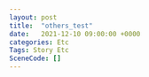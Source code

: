 ```yaml
---
layout: post
title:  "others_test"
date:   2021-12-10 09:00:00 +0000
categories: Etc
Tags: Story Etc
SceneCode: []
---
```

